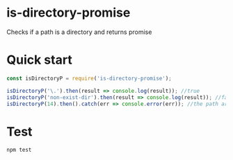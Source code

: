 # is-directory-promise
Checks if a path is a directory and returns promise

# Quick start
```javascript
const isDirectoryP = require('is-directory-promise');

isDirectoryP('\.').then(result => console.log(result)); //true
isDirectoryP('non-exist-dir').then(result => console.log(result)); //false
isDirectoryP(14).then().catch(err => console.error(err)); //the path argument must be a string
```

# Test
```javascript
npm test
```
